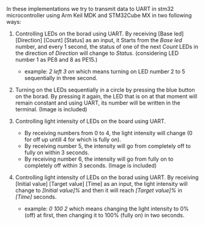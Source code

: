 In these implementations we try to transmit data to UART in stm32 microcontroller using Arm Keil MDK and STM32Cube MX in two following ways:
1. Controlling LEDs on the borad using UART. By receiving [Base led] [Direction] [Count] [Status] as an input, it Starts from the _Base led_ number, and every 1 second, the status of one of the next _Count_ LEDs in the direction of _Direction_ will change to _Status_. (considering LED number 1 as PE8 and 8 as PE15.) 
    - example: _2 left 3 on_ which means turning on LED number 2 to 5 sequentially in three second.

2. Turning on the LEDs sequentially in a circle by pressing the blue button on the borad. By pressing it again, the LED that is on at that moment will remain constant and using UART, its number will be written in the terminal. (Image is included)

3. Controlling light intensity of LEDs on the board using UART. 
    - By receiving numbers from 0 to 4, the light intensity will change (0 for off up untill 4 for which is fully on).
    - By receiving number 5, the intensity will go from completely off to fully on within 3 seconds.
    - By receiving number 6, the intensity will go from fully on to completely off within 3 seconds. (Image is included)

4. Controlling light intensity of LEDs on the borad using UART. By receiving [Initial value] [Target value] [Time] as an input, the light intensity will change to _[Initial value]%_ and then it will reach _[Target value]%_ in _[Time]_ seconds.

    - example: _0 100 2_ which means changing the light intensity to 0% (off) at first, then changing it to 100% (fully on) in two seconds.
